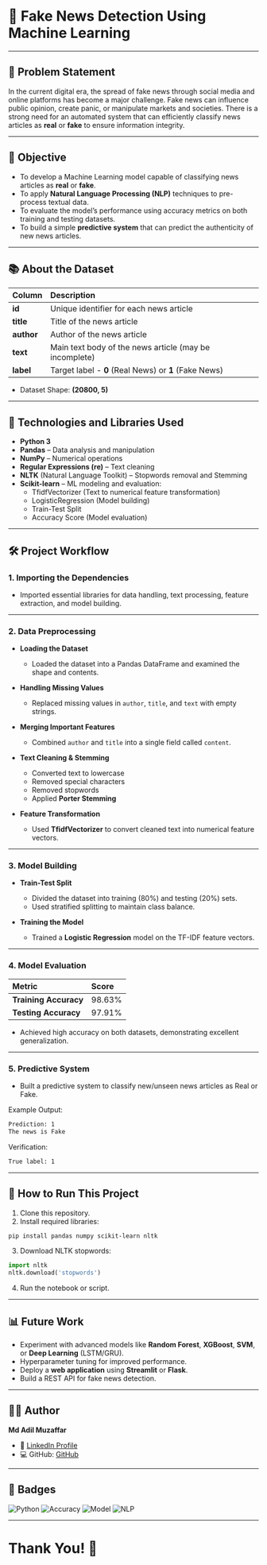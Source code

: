 # 📰 Fake News Detection Using Machine Learning

---

## 📛 Problem Statement

In the current digital era, the spread of fake news through social media and online platforms has become a major challenge. Fake news can influence public opinion, create panic, or manipulate markets and societies. There is a strong need for an automated system that can efficiently classify news articles as **real** or **fake** to ensure information integrity.

---

## 🌟 Objective

- To develop a Machine Learning model capable of classifying news articles as **real** or **fake**.
- To apply **Natural Language Processing (NLP)** techniques to pre-process textual data.
- To evaluate the model’s performance using accuracy metrics on both training and testing datasets.
- To build a simple **predictive system** that can predict the authenticity of new news articles.

---

## 📚 About the Dataset

| Column | Description |
|:---|:---|
| **id** | Unique identifier for each news article |
| **title** | Title of the news article |
| **author** | Author of the news article |
| **text** | Main text body of the news article (may be incomplete) |
| **label** | Target label - **0** (Real News) or **1** (Fake News) |

- Dataset Shape: **(20800, 5)**

---

## 🔧 Technologies and Libraries Used

- **Python 3**
- **Pandas** – Data analysis and manipulation
- **NumPy** – Numerical operations
- **Regular Expressions (re)** – Text cleaning
- **NLTK** (Natural Language Toolkit) – Stopwords removal and Stemming
- **Scikit-learn** – ML modeling and evaluation:
  - TfidfVectorizer (Text to numerical feature transformation)
  - LogisticRegression (Model building)
  - Train-Test Split
  - Accuracy Score (Model evaluation)

---

## 🛠️ Project Workflow

### 1. Importing the Dependencies

- Imported essential libraries for data handling, text processing, feature extraction, and model building.

---

### 2. Data Preprocessing

- **Loading the Dataset**
  - Loaded the dataset into a Pandas DataFrame and examined the shape and contents.

- **Handling Missing Values**
  - Replaced missing values in `author`, `title`, and `text` with empty strings.

- **Merging Important Features**
  - Combined `author` and `title` into a single field called `content`.

- **Text Cleaning & Stemming**
  - Converted text to lowercase
  - Removed special characters
  - Removed stopwords
  - Applied **Porter Stemming**

- **Feature Transformation**
  - Used **TfidfVectorizer** to convert cleaned text into numerical feature vectors.

---

### 3. Model Building

- **Train-Test Split**
  - Divided the dataset into training (80%) and testing (20%) sets.
  - Used stratified splitting to maintain class balance.

- **Training the Model**
  - Trained a **Logistic Regression** model on the TF-IDF feature vectors.

---

### 4. Model Evaluation

| Metric | Score |
|:---|:---|
| **Training Accuracy** | 98.63% |
| **Testing Accuracy** | 97.91% |

- Achieved high accuracy on both datasets, demonstrating excellent generalization.

---

### 5. Predictive System

- Built a predictive system to classify new/unseen news articles as Real or Fake.

Example Output:
```bash
Prediction: 1
The news is Fake
```
Verification:
```bash
True label: 1
```

---

## 🚀 How to Run This Project

1. Clone this repository.
2. Install required libraries:
```bash
pip install pandas numpy scikit-learn nltk
```
3. Download NLTK stopwords:
```python
import nltk
nltk.download('stopwords')
```
4. Run the notebook or script.

---

## 📊 Future Work

- Experiment with advanced models like **Random Forest**, **XGBoost**, **SVM**, or **Deep Learning** (LSTM/GRU).
- Hyperparameter tuning for improved performance.
- Deploy a **web application** using **Streamlit** or **Flask**.
- Build a REST API for fake news detection.

---

## 👨‍💻 Author

**Md Adil Muzaffar**

- 🔗 [LinkedIn Profile](https://www.linkedin.com/in/md-adil-muzaffar)
- 💻 GitHub: [GitHub](https://github.com/mdadilmuzaffar24)

---

## 💚 Badges

![Python](https://img.shields.io/badge/Python-3.8%2B-blue)
![Accuracy](https://img.shields.io/badge/Accuracy-98%25%2B-brightgreen)
![Model](https://img.shields.io/badge/Model-Logistic%20Regression-orange)
![NLP](https://img.shields.io/badge/Tech-NLP-blueviolet)

---

# Thank You! 🚀

